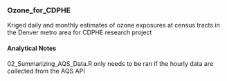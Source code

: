 ### Ozone_for_CDPHE
Kriged daily and monthly estimates of ozone exposures at census tracts in the Denver metro area for CDPHE research project

#### Analytical Notes

02_Summarizing_AQS_Data.R only needs to be ran if the hourly data are collected 
from the AQS API



